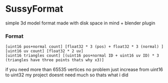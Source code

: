 # SussyFormat
 simple 3d model format made with disk space in mind + blender plugin


### Format
```
[uint16 pos+normal count] [float32 * 3 (pos) + float32 * 3 (normal) ]
[uint16 uv count] [float32 * 2 uv] 
[uint16 triangles count] [(uint16 pos+normal ID + uint16 uv ID) * 3 (triangles have three points thats why x3)]
```

if you need more than 65535 vertices no problem just increase from uint16 to uint32 my project doesnt need much so thats what i did